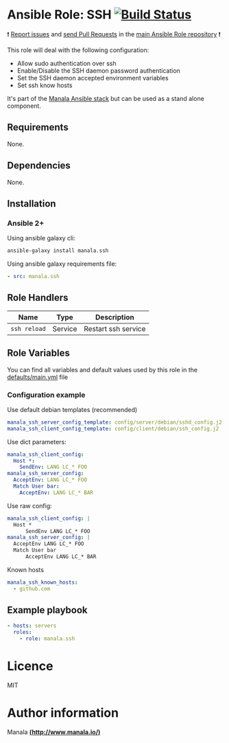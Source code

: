 # Ansible Role: SSH [![Build Status](https://travis-ci.org/manala/ansible-role-ssh.svg?branch=master)](https://travis-ci.org/manala/ansible-role-ssh)

:exclamation: [Report issues](https://github.com/manala/ansible-roles/issues) and [send Pull Requests](https://github.com/manala/ansible-roles/pulls) in the [main Ansible Role repository](https://github.com/manala/ansible-roles) :exclamation:

This role will deal with the following configuration:
- Allow sudo authentication over ssh
- Enable/Disable the SSH daemon password authentication
- Set the SSH daemon accepted environment variables
- Set ssh know hosts

It's part of the [Manala Ansible stack](http://www.manala.io) but can be used as a stand alone component.

## Requirements

None.

## Dependencies

None.

## Installation

### Ansible 2+

Using ansible galaxy cli:

```bash
ansible-galaxy install manala.ssh
```

Using ansible galaxy requirements file:

```yaml
- src: manala.ssh
```

## Role Handlers

| Name         | Type    | Description         |
| ------------ | ------- | ------------------- |
| `ssh reload` | Service | Restart ssh service |

## Role Variables

You can find all variables and default values used by this role in the [defaults/main.yml](./defaults/main.yml) file

### Configuration example

Use default debian templates (recommended)
```yaml
manala_ssh_server_config_template: config/server/debian/sshd_config.j2
manala_ssh_client_config_template: config/client/debian/ssh_config.j2
```

Use dict parameters:
```yaml
manala_ssh_client_config:
  Host *:
    SendEnv: LANG LC_* FOO
manala_ssh_server_config:
  AcceptEnv: LANG LC_* FOO
  Match User bar:
    AcceptEnv: LANG LC_* BAR
```

Use raw config:
```yaml
manala_ssh_client_config: |
  Host *
      SendEnv LANG LC_* FOO
manala_ssh_server_config: |
  AcceptEnv LANG LC_* FOO
  Match User bar
      AcceptEnv LANG LC_* BAR
```

Known hosts
```yaml
manala_ssh_known_hosts:
  - github.com
```

## Example playbook

```yaml
- hosts: servers
  roles:
    - role: manala.ssh
```

# Licence

MIT

# Author information

Manala [**(http://www.manala.io/)**](http://www.manala.io)
